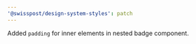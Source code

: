 ```yaml
---
'@swisspost/design-system-styles': patch
---
```


Added `padding` for inner elements in nested badge component.
